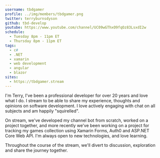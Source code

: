 ```yaml
---
username: tbdgamer
profile: ../img/members/tbdgamer.png
twitter: terryburnsdyson
github: tbd-develop
youtube: https://www.youtube.com/channel/UC09wGThxO9fqOz83LsxdI2w
schedule:
  - Tuesday 8pm - 11pm ET
  - Thursday 8pm - 11pm ET
tags:
  - c#
  - .NET
  - xamarin
  - web development
  - angular
  - blazor
sites:
  - https://tbdgamer.stream
---
```


I'm Terry, I've been a professional developer for over 20 years and love what I do. I stream to be able to share my experience, thoughts and opinions on software development. I love actively engaging with chat on all subjects and am happily "squirelled". 

On stream, we've developed my channel bot from scratch, worked on a project together, and more recently we've been working on a project for tracking my games collection using Xamarin Forms, Auth0 and ASP.NET Core Web API. I'm always open to new technologies, and love learning. 

Throughout the course of the stream, we'll divert to discussion, exploration and share the journey together. 

